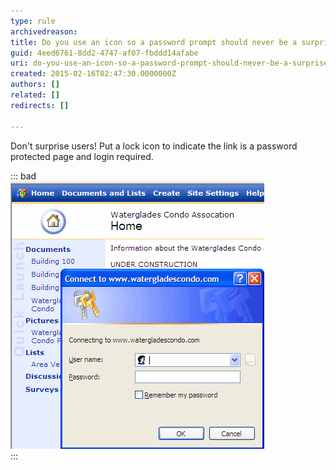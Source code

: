 ```yaml
---
type: rule
archivedreason: 
title: Do you use an icon so a password prompt should never be a surprise?
guid: 4eed6761-8dd2-4747-af07-fbddd14afabe
uri: do-you-use-an-icon-so-a-password-prompt-should-never-be-a-surprise
created: 2015-02-16T02:47:30.0000000Z
authors: []
related: []
redirects: []

---
```


Don't surprise users! Put a lock icon                                          to indicate the link is a password protected page and login       required.

<!--endintro-->


::: bad  
![Figure: Bad Example - because when you click "Building 100" you get a password prompt as a surprise](../../assets/PasswordProtectedPagesNeedKey.gif)  
:::

